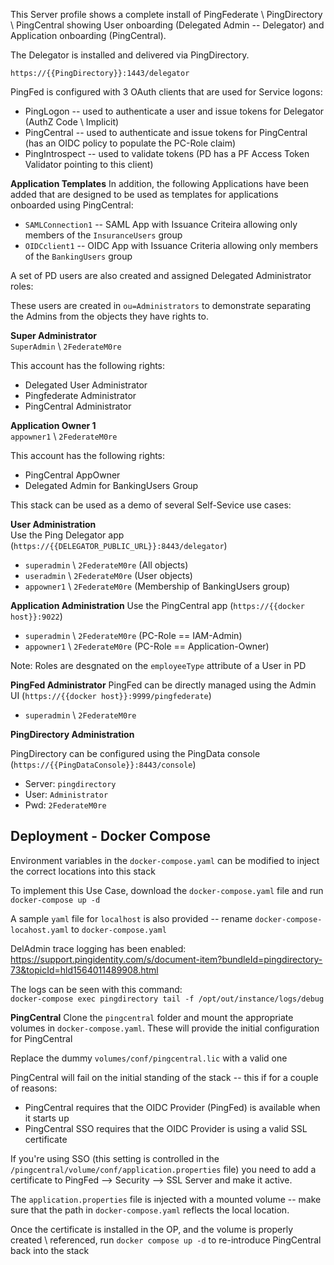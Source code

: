 This Server profile shows a complete install of PingFederate \ PingDirectory \ PingCentral showing User onboarding (Delegated Admin -- Delegator) and Application onboarding (PingCentral).

The Delegator is installed and delivered via PingDirectory.  

`https://{{PingDirectory}}:1443/delegator`

PingFed is configured with 3 OAuth clients that are used for Service logons:
* PingLogon -- used to authenticate a user and issue tokens for Delegator (AuthZ Code \ Implicit)
* PingCentral -- used to authenticate and issue tokens for PingCentral (has an OIDC policy to populate the PC-Role claim)
* PingIntrospect -- used to validate tokens (PD has a PF Access Token Validator pointing to this client)

**Application Templates**
In addition, the following Applications have been added that are designed to be used as templates for applications onboarded using PingCentral:  

* `SAMLConnection1` -- SAML App with Issuance Criteira allowing only members of the `InsuranceUsers` group
* `OIDCclient1` -- OIDC App with Issuance Criteria allowing only members of the `BankingUsers` group  

A set of PD users are also created and assigned Delegated Administrator roles:

These users are created in `ou=Administrators` to demonstrate separating the Admins from the objects they have rights to.

**Super Administrator**  
`SuperAdmin` \ `2FederateM0re`

This account has the following rights:
* Delegated User Administrator
* Pingfederate Administrator
* PingCentral Administrator

**Application Owner 1**  
`appowner1` \ `2FederateM0re`

This account has the following rights:
* PingCentral AppOwner
* Delegated Admin for BankingUsers Group

This stack can be used as a demo of several Self-Sevice use cases:

**User Administration**  
Use the Ping Delegator app (`https://{{DELEGATOR_PUBLIC_URL}}:8443/delegator`)

* `superadmin` \ `2FederateM0re` (All objects)
* `useradmin` \ `2FederateM0re`  (User objects)
* `appowner1` \ `2FederateM0re`  (Membership of BankingUsers group)

**Application Administration**
Use the PingCentral app (`https://{{docker host}}:9022`)  

* `superadmin` \ `2FederateM0re` (PC-Role == IAM-Admin)  
* `appowner1` \ `2FederateM0re` (PC-Role == Application-Owner)  

Note: Roles are desgnated on the `employeeType` attribute of a User in PD

**PingFed Administrator**
PingFed can be directly managed using the Admin UI (`https://{{docker host}}:9999/pingfederate`)  

* `superadmin` \ `2FederateM0re`  

**PingDirectory Administration**

PingDirectory can be configured using the PingData console (`https://{{PingDataConsole}}:8443/console`)  

* Server: `pingdirectory`
* User: `Administrator`
* Pwd: `2FederateM0re`

## Deployment - Docker Compose
Environment variables in the `docker-compose.yaml` can be modified to inject the correct locations into this stack

To implement this Use Case, download the `docker-compose.yaml` file and run `docker-compose up -d`

A sample `yaml` file for `localhost` is also provided -- rename `docker-compose-locahost.yaml` to `docker-compose.yaml`

DelAdmin trace logging has been enabled:  
https://support.pingidentity.com/s/document-item?bundleId=pingdirectory-73&topicId=hld1564011489908.html

The logs can be seen with this command:  
`docker-compose exec pingdirectory tail -f /opt/out/instance/logs/debug`

**PingCentral**
Clone the `pingcentral` folder and mount the appropriate volumes in `docker-compose.yaml`. These will provide the initial configuration for PingCentral

Replace the dummy `volumes/conf/pingcentral.lic` with a valid one

PingCentral will fail on the initial standing of the stack -- this if for a couple of reasons:
* PingCentral requires that the OIDC Provider (PingFed) is available when it starts up
* PingCentral SSO requires that the OIDC Provider is using a valid SSL certificate

If you're using SSO (this setting is controlled in the `/pingcentral/volume/conf/application.properties` file) you need to add a certificate to PingFed --> Security --> SSL Server and make it active.

The `application.properties` file is injected with a mounted volume -- make sure that the path in `docker-compose.yaml` reflects the local location.

Once the certificate is installed in the OP, and the volume is properly created \ referenced, run `docker compose up -d` to re-introduce PingCentral back into the stack
